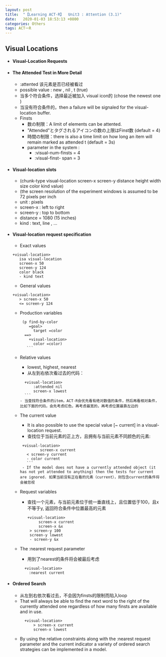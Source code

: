 ```yaml
---
layout: post
title:  "【Learning ACT-R】  Unit3 : Attention (3.1)"
date:   2020-01-03 18:53:13 +0800
categories: Others
tags: ACTーR
---
```

<!-- <img src="{{site.baseurl}}/assets/figs/post-01-03/pic1.jpeg" width="500px"> -->

## Visual Locations
- #### Visual-Location Requests
- #### The Attended Test in More Detail
    - :attented    该元素是否已经被看过
    - possible value :  new ,   nil  ,   t (true)
	- 当多个符合条件，选择最近被加入 visual icon的 (chose the newest one )
	- 当没有符合条件的，then a failure will be signaled for the visual-location buffer.
	- Finsts
		- 数の制限：A limit of elements can be attented.
		- "Attended"とタグされるアイコンの数の上限はFinst数 (default = 4)
		- 時間の制限：there is also a time limit on how long an item will remain marked as attended t  (default = 3s)
		- parameter in the system :
		    - :visual-num-finsts   = 4
		    - :visual-finst- span  = 3
- #### Visual-location slots
    -  (chunk-type visual-location screen-x screen-y distance height width size color kind value)
    -  (the screen resolution of the experiment windows is assumed to be 72 pixels per inch
    -  unit : pixels
    -  screen-x  :  left to right
    -  screen-y  :  top to bottom
    -  distance  = 1080   (15 inches)
    -  kind :  text, line , ...
- #### Visual-location request specification
    - Exact values
    ```
    +visual-location>
       isa visual-location
       screen-x 50
       screen-y 124
       color black
       - kind text
    ```
    - General values
    ```
    +visual-location>
  	   > screen-x 50
  	   <= screen-y 124
    ```
    - Production variables
        ```
         (p find-by-color
      	    =goal>
              target =color
          ==>
            +visual-location>
              color =color)
    	   ```
    - Relative values
        - lowest, highest, nearest
        - 从左到右依次看过去的代码：
        ```
          +visual-location>    
  		      :attended nil
  		      screen-x lowest
    	  ```
        - 当查找符合条件的item，ACT-R会优先看有绝对数值的条件，然后再看相对条件，比如下面的代码，会先考虑红色，再考虑最宽的，再考虑位置最靠左边的
    - The current value
        - It is also possible to use the special value [~ current] in a visual-location request.
        - 查找位于当前元素的正上方，且拥有与当前元素不同颜色的元素:
        ```
         +visual-location>
    	 	 	 screen-x current
           < screen-y current
           - color current
    	   ```
    	 - If the model does not have a currently attended object (it has not yet attended to anything) then the tests for current are ignored. 如果当前没有正在看的元素（current），则包含current的条件将会被忽视
    - Request variables
        - 查找一个元素，与当前元素位于统一垂直线上，且位置低于100，且x不等于y,  返回符合条件中位置最高的元素
    	   ```
           +visual-location>
  	 	 	    screen-x current
  	 	 	    screen-x &x
      	    > screen-y 100
      	    screen-y lowest
      	    - screen-y &x
    	   ```

    - The :nearest request parameter
        - 用到了nearest的条件将会被最后考虑
        ```
          +visual-location>
            :nearest current
        ```

- #### Ordered Search
    - 从左到右依次看过去，不会因为finsts的限制而陷入loop
    - That will always be able to find the next word to the right of the currently attended one regardless of how many finsts are available and in use.
      ```
      	+visual-location>
      	    > screen-x current
      	    screen-x lowest
    	```
    - By using the relative constraints along with the :nearest request parameter and the current indicator a variety of ordered search strategies can be implemented in a model.
